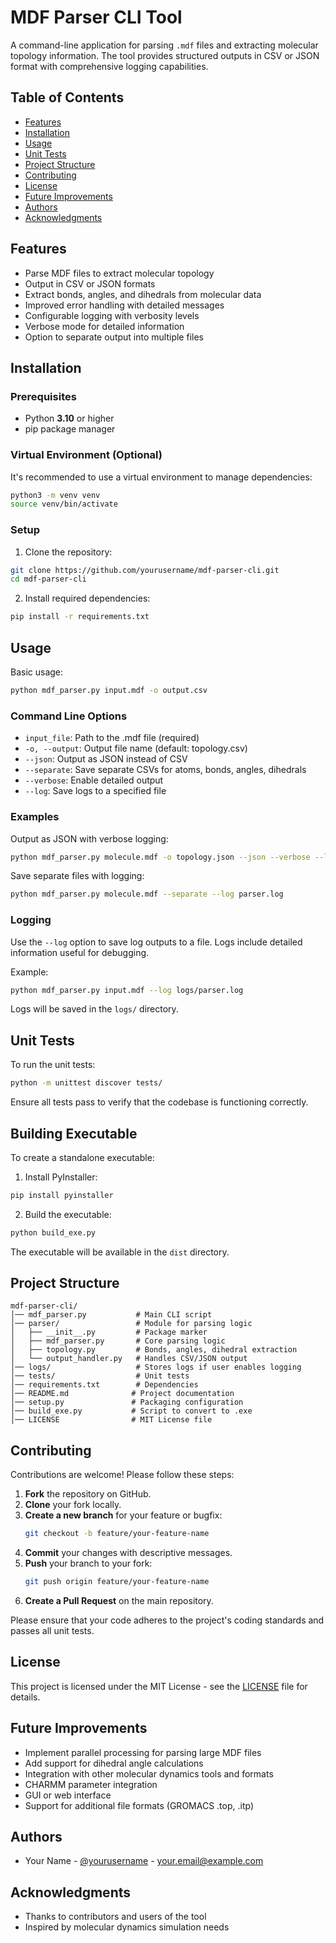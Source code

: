 # MDF Parser CLI Tool

A command-line application for parsing `.mdf` files and extracting molecular topology information. The tool provides structured outputs in CSV or JSON format with comprehensive logging capabilities.

## Table of Contents
- [Features](#features)
- [Installation](#installation)
- [Usage](#usage)
- [Unit Tests](#unit-tests)
- [Project Structure](#project-structure)
- [Contributing](#contributing)
- [License](#license)
- [Future Improvements](#future-improvements)
- [Authors](#authors)
- [Acknowledgments](#acknowledgments)

## Features

- Parse MDF files to extract molecular topology
- Output in CSV or JSON formats
- Extract bonds, angles, and dihedrals from molecular data
- Improved error handling with detailed messages
- Configurable logging with verbosity levels
- Verbose mode for detailed information
- Option to separate output into multiple files

## Installation

### Prerequisites

- Python **3.10** or higher
- pip package manager

### Virtual Environment (Optional)

It's recommended to use a virtual environment to manage dependencies:

```bash
python3 -m venv venv
source venv/bin/activate
```

### Setup

1. Clone the repository:
```bash
git clone https://github.com/yourusername/mdf-parser-cli.git
cd mdf-parser-cli
```

2. Install required dependencies:
```bash
pip install -r requirements.txt
```

## Usage

Basic usage:
```bash
python mdf_parser.py input.mdf -o output.csv
```

### Command Line Options

- `input_file`: Path to the .mdf file (required)
- `-o, --output`: Output file name (default: topology.csv)
- `--json`: Output as JSON instead of CSV
- `--separate`: Save separate CSVs for atoms, bonds, angles, dihedrals
- `--verbose`: Enable detailed output
- `--log`: Save logs to a specified file

### Examples

Output as JSON with verbose logging:
```bash
python mdf_parser.py molecule.mdf -o topology.json --json --verbose --log parser.log
```

Save separate files with logging:
```bash
python mdf_parser.py molecule.mdf --separate --log parser.log
```

### Logging

Use the `--log` option to save log outputs to a file. Logs include detailed information useful for debugging.

Example:
```bash
python mdf_parser.py input.mdf --log logs/parser.log
```

Logs will be saved in the `logs/` directory.

## Unit Tests

To run the unit tests:

```bash
python -m unittest discover tests/
```

Ensure all tests pass to verify that the codebase is functioning correctly.

## Building Executable

To create a standalone executable:

1. Install PyInstaller:
```bash
pip install pyinstaller
```

2. Build the executable:
```bash
python build_exe.py
```

The executable will be available in the `dist` directory.

## Project Structure

```
mdf-parser-cli/
│── mdf_parser.py           # Main CLI script
│── parser/                 # Module for parsing logic
│   ├── __init__.py         # Package marker
│   ├── mdf_parser.py       # Core parsing logic
│   ├── topology.py         # Bonds, angles, dihedral extraction
│   └── output_handler.py   # Handles CSV/JSON output
│── logs/                   # Stores logs if user enables logging
│── tests/                  # Unit tests
│── requirements.txt        # Dependencies
│── README.md              # Project documentation
│── setup.py               # Packaging configuration
│── build_exe.py           # Script to convert to .exe
│── LICENSE                # MIT License file
```

## Contributing

Contributions are welcome! Please follow these steps:

1. **Fork** the repository on GitHub.
2. **Clone** your fork locally.
3. **Create a new branch** for your feature or bugfix:
   ```bash
   git checkout -b feature/your-feature-name
   ```
4. **Commit** your changes with descriptive messages.
5. **Push** your branch to your fork:
   ```bash
   git push origin feature/your-feature-name
   ```
6. **Create a Pull Request** on the main repository.

Please ensure that your code adheres to the project's coding standards and passes all unit tests.

## License

This project is licensed under the MIT License - see the [LICENSE](LICENSE) file for details.

## Future Improvements

- Implement parallel processing for parsing large MDF files
- Add support for dihedral angle calculations
- Integration with other molecular dynamics tools and formats
- CHARMM parameter integration
- GUI or web interface
- Support for additional file formats (GROMACS .top, .itp)

## Authors

- Your Name - [@yourusername](https://github.com/yourusername) - your.email@example.com

## Acknowledgments

- Thanks to contributors and users of the tool
- Inspired by molecular dynamics simulation needs
